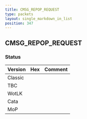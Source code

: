 ```yaml
---
title: CMSG_REPOP_REQUEST
type: packets
layout: single_markdown_in_list
position: 347
---
```


## CMSG_REPOP_REQUEST

### Status

Version    | Hex        | Comment
---------- | ---------- | ---------- 
Classic    |            |
TBC        |            |
WotLK      |            |
Cata       |            |
MoP        |            |